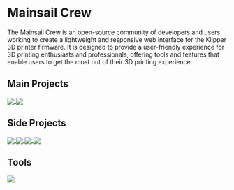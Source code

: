 # Mainsail Crew
The Mainsail Crew is an open-source community of developers and users working to create a lightweight and responsive web interface for the Klipper 3D printer firmware. It is designed to provide a user-friendly experience for 3D printing enthusiasts and professionals, offering tools and features that enable users to get the most out of their 3D printing experience.

## Main Projects
<a href="https://github.com/mainsail-crew/mainsail">
  <img align="center" src="https://github-readme-stats.vercel.app/api/pin/?username=mainsail-crew&repo=mainsail&title_color=ffffff&text_color=c9cacc&icon_color=d1001f&bg_color=1d1f21" />
</a>
<a href="https://github.com/mainsail-crew/MainsailOS">
  <img align="center" src="https://github-readme-stats.vercel.app/api/pin/?username=mainsail-crew&repo=mainsailos&title_color=ffffff&text_color=c9cacc&icon_color=d1001f&bg_color=1d1f21" />
</a>

## Side Projects
<a href="https://github.com/mainsail-crew/crowsnest">
  <img align="center" src="https://github-readme-stats.vercel.app/api/pin/?username=mainsail-crew&repo=crowsnest&title_color=ffffff&text_color=c9cacc&icon_color=d1001f&bg_color=1d1f21" />
</a>
<a href="https://github.com/mainsail-crew/mainsail-config">
  <img align="center" src="https://github-readme-stats.vercel.app/api/pin/?username=mainsail-crew&repo=mainsail-config&title_color=ffffff&text_color=c9cacc&icon_color=d1001f&bg_color=1d1f21" />
</a>

<a href="https://github.com/mainsail-crew/moonraker-timelapse">
  <img align="center" src="https://github-readme-stats.vercel.app/api/pin/?username=mainsail-crew&repo=moonraker-timelapse&title_color=ffffff&text_color=c9cacc&icon_color=d1001f&bg_color=1d1f21" />
</a>
<a href="https://github.com/mainsail-crew/sonar">
  <img align="center" src="https://github-readme-stats.vercel.app/api/pin/?username=mainsail-crew&repo=sonar&title_color=ffffff&text_color=c9cacc&icon_color=d1001f&bg_color=1d1f21" />
</a>

## Tools
<a href="https://github.com/mainsail-crew/virtual-klipper-printer">
  <img align="center" src="https://github-readme-stats.vercel.app/api/pin/?username=mainsail-crew&repo=virtual-klipper-printer&title_color=ffffff&text_color=c9cacc&icon_color=d1001f&bg_color=1d1f21" />
</a>
